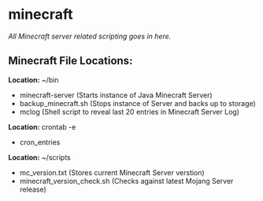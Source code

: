 # minecraft
*All Minecraft server related scripting goes in here.*

## Minecraft File Locations:

**Location:** ~/bin
* minecraft-server (Starts instance of Java Minecraft Server)
* backup_minecraft.sh (Stops instance of Server and backs up to storage)
* mclog (Shell script to reveal last 20 entries in Minecraft Server Log)

**Location:** crontab -e
* cron_entries

**Location:** ~/scripts
* mc_version.txt (Stores current Minecraft Server verstion)
* minecraft_version_check.sh (Checks against latest Mojang Server release)
